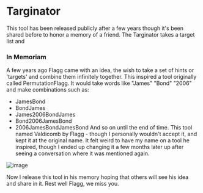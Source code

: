 # Targinator
This tool has been released publicly after a few years though it's been shared before to honor a memory of a friend.
The Targinator takes a target list and 




### In Memoriam
A few years ago Flagg came with an idea, the wish to take a set of hints or 'targets' and combine them infinitely together.
This inspired a tool originally called PermutationFlagg. It would take words like "James" "Bond" "2006" and make combinations
such as: 
- JamesBond
- BondJames
- James2006BondJames
- Bond2006JamesBond
- 2006JamesBondJamesBond
And so on until the end of time. This tool named Valdicomb by Flagg - though I personally wouldn't accept it, and kept it at the original name.
It felt weird to have my name on a tool he inspired, though I ended up changing it a few months later up after seeing a conversation where it was mentioned again.

![image](https://github.com/user-attachments/assets/886bf778-a150-423b-8211-4729b8066bce)

Now I release this tool in his memory hoping that others will see his idea and share in it.
Rest well Flagg, we miss you.

